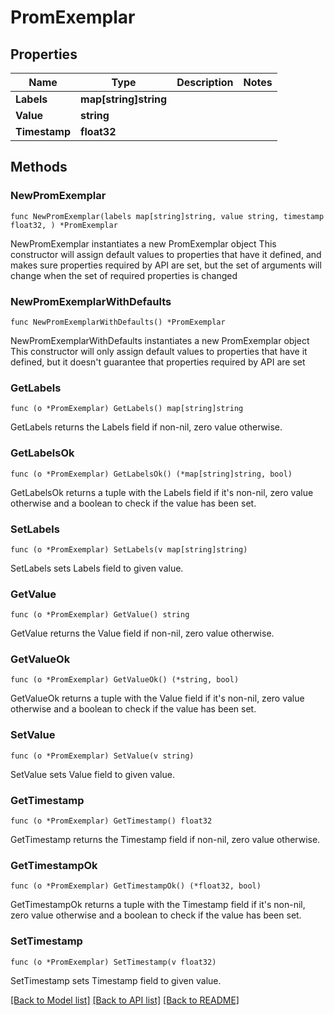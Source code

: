 # PromExemplar

## Properties

Name | Type | Description | Notes
------------ | ------------- | ------------- | -------------
**Labels** | **map[string]string** |  | 
**Value** | **string** |  | 
**Timestamp** | **float32** |  | 

## Methods

### NewPromExemplar

`func NewPromExemplar(labels map[string]string, value string, timestamp float32, ) *PromExemplar`

NewPromExemplar instantiates a new PromExemplar object
This constructor will assign default values to properties that have it defined,
and makes sure properties required by API are set, but the set of arguments
will change when the set of required properties is changed

### NewPromExemplarWithDefaults

`func NewPromExemplarWithDefaults() *PromExemplar`

NewPromExemplarWithDefaults instantiates a new PromExemplar object
This constructor will only assign default values to properties that have it defined,
but it doesn't guarantee that properties required by API are set

### GetLabels

`func (o *PromExemplar) GetLabels() map[string]string`

GetLabels returns the Labels field if non-nil, zero value otherwise.

### GetLabelsOk

`func (o *PromExemplar) GetLabelsOk() (*map[string]string, bool)`

GetLabelsOk returns a tuple with the Labels field if it's non-nil, zero value otherwise
and a boolean to check if the value has been set.

### SetLabels

`func (o *PromExemplar) SetLabels(v map[string]string)`

SetLabels sets Labels field to given value.


### GetValue

`func (o *PromExemplar) GetValue() string`

GetValue returns the Value field if non-nil, zero value otherwise.

### GetValueOk

`func (o *PromExemplar) GetValueOk() (*string, bool)`

GetValueOk returns a tuple with the Value field if it's non-nil, zero value otherwise
and a boolean to check if the value has been set.

### SetValue

`func (o *PromExemplar) SetValue(v string)`

SetValue sets Value field to given value.


### GetTimestamp

`func (o *PromExemplar) GetTimestamp() float32`

GetTimestamp returns the Timestamp field if non-nil, zero value otherwise.

### GetTimestampOk

`func (o *PromExemplar) GetTimestampOk() (*float32, bool)`

GetTimestampOk returns a tuple with the Timestamp field if it's non-nil, zero value otherwise
and a boolean to check if the value has been set.

### SetTimestamp

`func (o *PromExemplar) SetTimestamp(v float32)`

SetTimestamp sets Timestamp field to given value.



[[Back to Model list]](../README.md#documentation-for-models) [[Back to API list]](../README.md#documentation-for-api-endpoints) [[Back to README]](../README.md)


